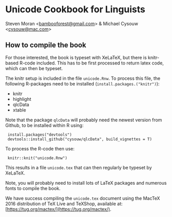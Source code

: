 # Unicode Cookbook for Linguists

Steven Moran \<bambooforest@gmail.com\> & Michael Cysouw \<cysouw@mac.com\>


## How to compile the book

For those interested, the book is typeset with XeLaTeX, but there is knitr-based R-code included. This has to be first processed to return latex code, which can then be typeset.

The knitr setup is included in the file `unicode.Rnw`. To process this file, the following R-packages need to be installed (`install.packages.("knitr")`):

- knitr
- highlight
- qlcData
- xtable

Note that the package `qlcData` will probably need the newest version from Github, to be installed within R using:

     install.packages("devtools")
     devtools::install_github("cysouw/qlcData", build_vignettes = T)

To process the R-code then use:
	
     knitr::knit("unicode.Rnw")

This results in a file `unicode.tex` that can then regularly be typeset by XeLaTeX. 

Note, you will probably need to install lots of LaTeX packages and numerous fonts to compile the book.

We have success compiling the `unicode.tex` document using the MacTeX 2016 distribution of TeX Live and TeXShop, available at: [https://tug.org/mactex/](https://tug.org/mactex/).
